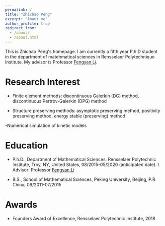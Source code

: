 ```yaml
---
permalink: /
title: "Zhichao Peng"
excerpt: "About me"
author_profile: true
redirect_from: 
  - /about/
  - /about.html
---
```

This is Zhichao Peng's homepage. I am currently a fifth year P.h.D student in the department of matehmatical sciences in Rensselaer Polytechnique Institute. My advisor is Professor [Fengyan Li](https://homepages.rpi.edu/~lif/).

Research Interest 
======
- Finite element methods: discontinuous Galerkin (DG) method, discontinuous Pertrov-Galerkin (DPG) method

- Structure preserving methods: asymptotic preserving method, positivity preserving method,
energy stable (preserving) method

-Numerical simulation of kinetic models

Education 
======
- P.h.D., Department of Mathematical Sciences, Rensselaer Polytechnic Institute,
Troy, NY, United States, 08/2015-05/2020 (anticipated date). \\
Advisor: Professor [Fengyan Li](https://homepages.rpi.edu/~lif/)

- B.S., School of Mathematical Sciences, Peking University, Beijing, P.R. China,
09/2011-07/2015

Awards
=======
- Founders Award of Excellence, Rensselaer Polytechnic Institute, 2018

